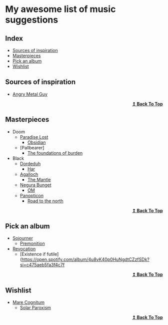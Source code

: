 # My awesome list of music suggestions

## Index
<ul>
<li><a href="#sources-of-inspiration">Sources of inspiration</a></li>
<li><a href="#masterpieces">Masterpieces</a></li>
<li><a href="#pick-an-album">Pick an album</a></li>
<li><a href="#wishlist">Wishlist</a></li>
</ul>



## Sources of inspiration
- [Angry Metal Guy](https://www.angrymetalguy.com/)

<div align="right">
  <b><a href="#index">↥ Back To Top</a></b>
</div>


## Masterpieces
- Doom
  - [Paradise Lost](https://open.spotify.com/artist/0gIo6kGl4KsCeIbqtZVHYp?si=RjUWjTsBRsu6cVk9AlRgbw&dl_branch=1) 
    - [Obsidian](https://open.spotify.com/album/1ameBtOmrJFgiNXx8W7OLx?si=hQOOVQNXSESeb2xhLNJj9w&dl_branch=1)
  - [Pallbearer]
    - [The foundations of burden](https://open.spotify.com/album/5hcHyM3KYY97gUZzfRlNZb?si=rRMZfpDpT82CF6FCLzOjXw&dl_branch=1) 
- Black
  - [Dordeduh](https://open.spotify.com/artist/052X0cOZM6KscHPcJwsPh0?si=c2c2f401b0864bc2)
    - [Har](https://open.spotify.com/album/0fT2m5HyZbZAZ384kElBbp?si=c1ec9ea089b94e79) 
  - [Agalloch](https://open.spotify.com/artist/3Meu28o8P5z9Zjm6NTGihT?si=1bce99d72a8d4979)
    - [The Mantle](https://open.spotify.com/album/2lx6oEjQ9CxIYDZP6EkcaL?si=mci2OxJgQ5GPAK27jOl8Vg&dl_branch=1) 
  - [Negura Bunget](https://open.spotify.com/artist/6wLgoPmccgFkKpjPYvJqtM?si=vkwosNXLRZ2zbYwl2JPBXg&dl_branch=1)
    - [OM](https://open.spotify.com/album/06bqLEGmA8E74HdcKxWlbh?si=tcM3qTtgSnC7ze49yqJnCg&dl_branch=1) 
  - [Panopticon](https://open.spotify.com/artist/2Mz5qpR3WxbcBwZBsmraWE?si=e2ed6bfb9d1348df)
    - [Road to the north](https://open.spotify.com/album/3Wj3kaoFezsJQrPAkgi4a6?si=aMjMFKLHQs2Fn6r2k7Bfiw&dl_branch=1) 

<div align="right">
  <b><a href="#index">↥ Back To Top</a></b>
</div>

## Pick an album
- [Sojourner](https://open.spotify.com/artist/0XFkf3NSP76nB7zhzPdM9X?si=fVZfzuWPQpib3KEwpPbr8A&dl_branch=1) 
  - [Premonition](https://open.spotify.com/album/1gQVGrM3icLDTMJm5x9f8V?si=KmGj8AnoSLCtzqxhCm6pew&dl_branch=1)
- [Revocation](https://open.spotify.com/artist/4I9kzJ3Ew3qPoN66UPJUl3?si=2576de73fd144cc1)
  - [Existence if futile](https://open.spotify.com/album/4u8vK40p0HuNgdtCZzfSDk?si=c475aeb5fa3f4c7f  


<div align="right">
  <b><a href="#index">↥ Back To Top</a></b>
</div>

## Wishlist
- [Mare Cognitum](https://open.spotify.com/artist/6hk43KSfwt4aYNH5N4qKcO?si=qihcbxzcSNuSSnbPdmHpHQ&dl_branch=1) 
  - [Solar Paroxism](https://open.spotify.com/album/5w0u922qWYRWXN6WPoqy9Y?si=s_JAH9N4TgGbRUMdvs8y4g&dl_branch=1)

<div align="right">
  <b><a href="#index">↥ Back To Top</a></b>
</div>
